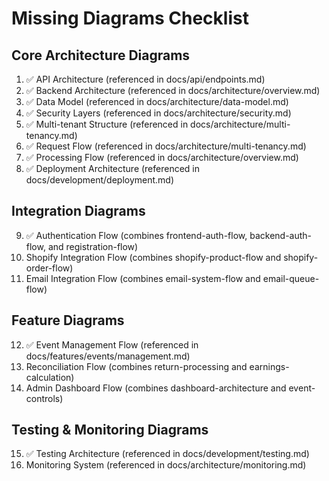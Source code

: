 # Missing Diagrams Checklist

## Core Architecture Diagrams
1. ✅ API Architecture (referenced in docs/api/endpoints.md)
2. ✅ Backend Architecture (referenced in docs/architecture/overview.md)
3. ✅ Data Model (referenced in docs/architecture/data-model.md)
4. ✅ Security Layers (referenced in docs/architecture/security.md)
5. ✅ Multi-tenant Structure (referenced in docs/architecture/multi-tenancy.md)
6. ✅ Request Flow (referenced in docs/architecture/multi-tenancy.md)
7. ✅ Processing Flow (referenced in docs/architecture/overview.md)
8. ✅ Deployment Architecture (referenced in docs/development/deployment.md)

## Integration Diagrams
9. ✅ Authentication Flow (combines frontend-auth-flow, backend-auth-flow, and registration-flow)
10. Shopify Integration Flow (combines shopify-product-flow and shopify-order-flow)
11. Email Integration Flow (combines email-system-flow and email-queue-flow)

## Feature Diagrams
12. ✅ Event Management Flow (referenced in docs/features/events/management.md)
13. Reconciliation Flow (combines return-processing and earnings-calculation)
14. Admin Dashboard Flow (combines dashboard-architecture and event-controls)

## Testing & Monitoring Diagrams
15. ✅ Testing Architecture (referenced in docs/development/testing.md)
16. Monitoring System (referenced in docs/architecture/monitoring.md)
